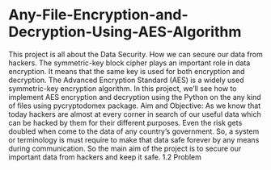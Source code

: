 # Any-File-Encryption-and-Decryption-Using-AES-Algorithm
This project is all about the Data Security. How we can secure our data from hackers. The symmetric-key block cipher plays an important role in data encryption. It means that the same key is used for both encryption and decryption. The Advanced Encryption Standard (AES) is a widely used symmetric-key encryption algorithm. In this project, we’ll see how to implement AES encryption and decryption using the Python on the any kind of files using pycryptodomex package. Aim and Objective: As we know that today hackers are almost at every corner in search of our useful data which can be hacked by them for their different purposes. Even the risk gets doubled when come to the data of any country’s government. So, a system or terminology is must require to make that data safe forever by any means during communication. So the main aim of the project is to secure our important data from hackers and keep it safe. 1.2 Problem
